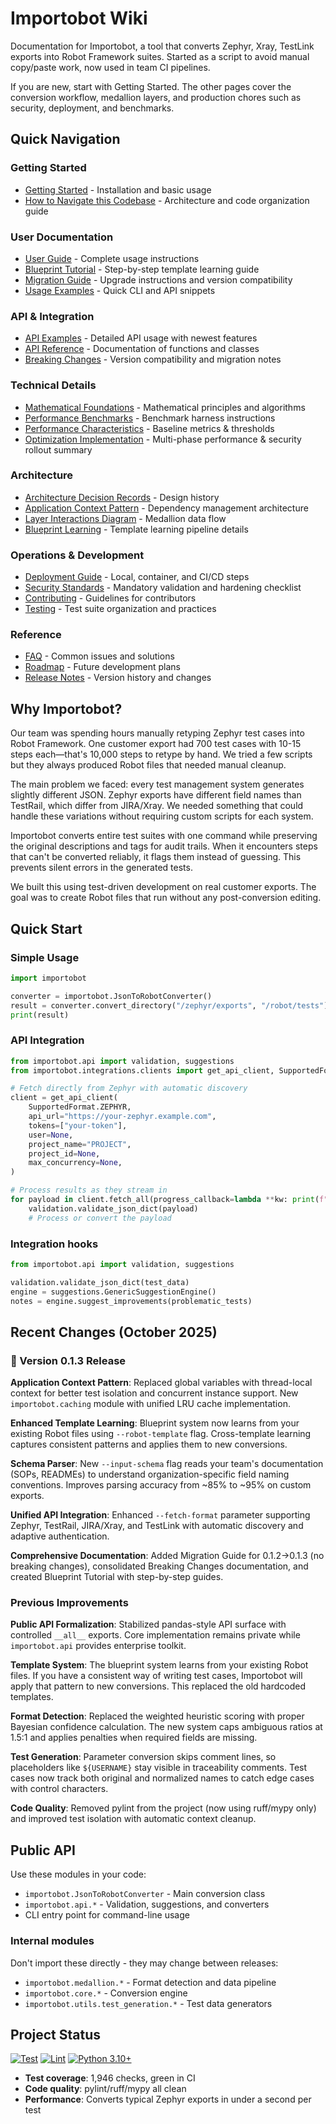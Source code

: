 # Importobot Wiki

Documentation for Importobot, a tool that converts Zephyr, Xray, TestLink exports into Robot Framework suites. Started as a script to avoid manual copy/paste work, now used in team CI pipelines.

If you are new, start with Getting Started. The other pages cover the conversion workflow, medallion layers, and production chores such as security, deployment, and benchmarks.

## Quick Navigation

### Getting Started
- [Getting Started](Getting-Started) - Installation and basic usage
- [How to Navigate this Codebase](How-to-Navigate-this-Codebase) - Architecture and code organization guide

### User Documentation
- [User Guide](User-Guide) - Complete usage instructions
- [Blueprint Tutorial](Blueprint-Tutorial) - Step-by-step template learning guide
- [Migration Guide](Migration-Guide) - Upgrade instructions and version compatibility
- [Usage Examples](Usage-Examples) - Quick CLI and API snippets

### API & Integration
- [API Examples](API-Examples) - Detailed API usage with newest features
- [API Reference](API-Reference) - Documentation of functions and classes
- [Breaking Changes](Breaking-Changes) - Version compatibility and migration notes

### Technical Details
- [Mathematical Foundations](Mathematical-Foundations) - Mathematical principles and algorithms
- [Performance Benchmarks](Performance-Benchmarks) - Benchmark harness instructions
- [Performance Characteristics](Performance-Characteristics) - Baseline metrics & thresholds
- [Optimization Implementation](Optimization-Implementation) - Multi-phase performance & security rollout summary

### Architecture
- [Architecture Decision Records](architecture/ADR-0001-medallion-architecture) - Design history
- [Application Context Pattern](architecture/ADR-0004-application-context-pattern) - Dependency management architecture
- [Layer Interactions Diagram](architecture/Layer-Interactions) - Medallion data flow
- [Blueprint Learning](architecture/Blueprint-Learning) - Template learning pipeline details

### Operations & Development
- [Deployment Guide](Deployment-Guide) - Local, container, and CI/CD steps
- [Security Standards](Security-Standards) - Mandatory validation and hardening checklist
- [Contributing](Contributing) - Guidelines for contributors
- [Testing](Testing) - Test suite organization and practices

### Reference
- [FAQ](FAQ) - Common issues and solutions
- [Roadmap](Roadmap) - Future development plans
- [Release Notes](Release-Notes) - Version history and changes

## Why Importobot?

Our team was spending hours manually retyping Zephyr test cases into Robot Framework. One customer export had 700 test cases with 10-15 steps each—that's 10,000 steps to retype by hand. We tried a few scripts but they always produced Robot files that needed manual cleanup.

The main problem we faced: every test management system generates slightly different JSON. Zephyr exports have different field names than TestRail, which differ from JIRA/Xray. We needed something that could handle these variations without requiring custom scripts for each system.

Importobot converts entire test suites with one command while preserving the original descriptions and tags for audit trails. When it encounters steps that can't be converted reliably, it flags them instead of guessing. This prevents silent errors in the generated tests.

We built this using test-driven development on real customer exports. The goal was to create Robot files that run without any post-conversion editing.

## Quick Start

### Simple Usage
```python
import importobot

converter = importobot.JsonToRobotConverter()
result = converter.convert_directory("/zephyr/exports", "/robot/tests")
print(result)
```

### API Integration
```python
from importobot.api import validation, suggestions
from importobot.integrations.clients import get_api_client, SupportedFormat

# Fetch directly from Zephyr with automatic discovery
client = get_api_client(
    SupportedFormat.ZEPHYR,
    api_url="https://your-zephyr.example.com",
    tokens=["your-token"],
    user=None,
    project_name="PROJECT",
    project_id=None,
    max_concurrency=None,
)

# Process results as they stream in
for payload in client.fetch_all(progress_callback=lambda **kw: print(f"Fetched {kw.get('items', 0)} items")):
    validation.validate_json_dict(payload)
    # Process or convert the payload
```

### Integration hooks
```python
from importobot.api import validation, suggestions

validation.validate_json_dict(test_data)
engine = suggestions.GenericSuggestionEngine()
notes = engine.suggest_improvements(problematic_tests)
```

## Recent Changes (October 2025)

### 🚀 Version 0.1.3 Release

**Application Context Pattern**: Replaced global variables with thread-local context for better test isolation and concurrent instance support. New `importobot.caching` module with unified LRU cache implementation.

**Enhanced Template Learning**: Blueprint system now learns from your existing Robot files using `--robot-template` flag. Cross-template learning captures consistent patterns and applies them to new conversions.

**Schema Parser**: New `--input-schema` flag reads your team's documentation (SOPs, READMEs) to understand organization-specific field naming conventions. Improves parsing accuracy from ~85% to ~95% on custom exports.

**Unified API Integration**: Enhanced `--fetch-format` parameter supporting Zephyr, TestRail, JIRA/Xray, and TestLink with automatic discovery and adaptive authentication.

**Comprehensive Documentation**: Added Migration Guide for 0.1.2→0.1.3 (no breaking changes), consolidated Breaking Changes documentation, and created Blueprint Tutorial with step-by-step guides.

### Previous Improvements

**Public API Formalization**: Stabilized pandas-style API surface with controlled `__all__` exports. Core implementation remains private while `importobot.api` provides enterprise toolkit.

**Template System**: The blueprint system learns from your existing Robot files. If you have a consistent way of writing test cases, Importobot will apply that pattern to new conversions. This replaced the old hardcoded templates.

**Format Detection**: Replaced the weighted heuristic scoring with proper Bayesian confidence calculation. The new system caps ambiguous ratios at 1.5:1 and applies penalties when required fields are missing.

**Test Generation**: Parameter conversion skips comment lines, so placeholders like `${USERNAME}` stay visible in traceability comments. Test cases now track both original and normalized names to catch edge cases with control characters.

**Code Quality**: Removed pylint from the project (now using ruff/mypy only) and improved test isolation with automatic context cleanup.

## Public API

Use these modules in your code:

- `importobot.JsonToRobotConverter` - Main conversion class
- `importobot.api.*` - Validation, suggestions, and converters
- CLI entry point for command-line usage

### Internal modules
Don't import these directly - they may change between releases:

- `importobot.medallion.*` - Format detection and data pipeline
- `importobot.core.*` - Conversion engine
- `importobot.utils.test_generation.*` - Test data generators

## Project Status

[![Test](https://github.com/athola/importobot/actions/workflows/test.yml/badge.svg)](https://github.com/athola/importobot/actions/workflows/test.yml)
[![Lint](https://github.com/athola/importobot/actions/workflows/lint.yml/badge.svg)](https://github.com/athola/importobot/actions/workflows/lint.yml)
[![Python 3.10+](https://img.shields.io/badge/python-3.10+-blue.svg)](https://www.python.org/downloads/)

- **Test coverage**: 1,946 checks, green in CI
- **Code quality**: pylint/ruff/mypy all clean
- **Performance**: Converts typical Zephyr exports in under a second per test

